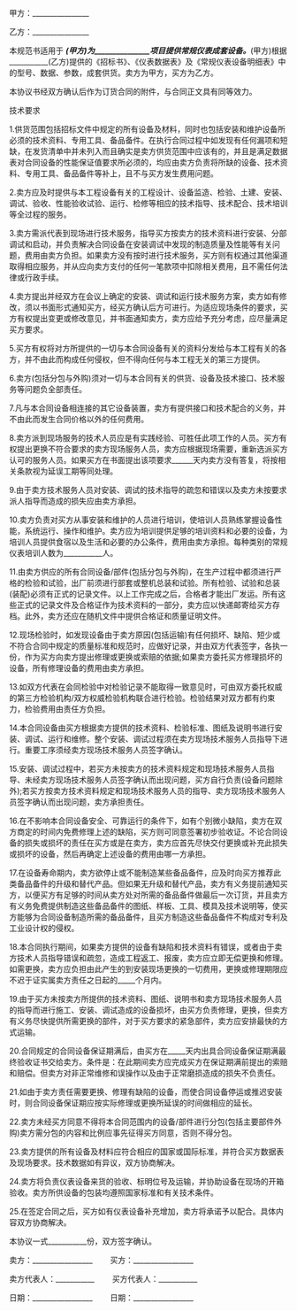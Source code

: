 
 


甲方：________________


乙方：________________


本规范书适用于 ___________(甲方)为_______________项目提供常规仪表成套设备。___________(甲方)根据 ___________(乙方)提供的《招标书》、《仪表数据表》及《常规仪表设备明细表》中的型号、数据、参数，成套供货。卖方为甲方，买方为乙方。


本协议书经双方确认后作为订货合同的附件，与合同正文具有同等效力。


技术要求


1.供货范围包括招标文件中规定的所有设备及材料，同时也包括安装和维护设备所必须的技术资料、专用工具、备品备件。在执行合同过程中如发现有任何漏项和短缺，在发货清单中并未列入而且确实是卖方供货范围中应该有的，并且是满足数据表对合同设备的性能保证值要求所必须的，均应由卖方负责将所缺的设备、技术资料、专用工具、备品备件等补上，且不与买方发生费用问题。


2.卖方应及时提供与本工程设备有关的工程设计、设备监造、检验、土建、安装、调试、验收、性能验收试验、运行、检修等相应的技术指导、技术配合、技术培训等全过程的服务。


3.卖方需派代表到现场进行技术服务，指导买方按卖方的技术资料进行安装、分部调试和启动，并负责解决合同设备在安装调试中发现的制造质量及性能等有关问题，费用由卖方负担。如果卖方没有按时进行技术服务，买方则有权通过其他渠道取得相应服务，并从应向卖方支付的任何一笔款项中扣除相关费用，且不需任何法律或行政手续。


4.卖方提出并经双方在会议上确定的安装、调试和运行技术服务方案，卖方如有修改，须以书面形式通知买方，经买方确认后方可进行。为适应现场条件的要求，买方有权提出变更或修改意见，并书面通知卖方，卖方应给予充分考虑，应尽量满足买方要求。


5.买方有权将对方所提供的一切与本合同设备有关的资料分发给与本工程有关的各方，并不由此而构成任何侵权，但不得向任何与本工程无关的第三方提供。


6.卖方(包括分包与外购)须对一切与本合同有关的供货、设备及技术接口、技术服务等问题负全部责任。


7.凡与本合同设备相连接的其它设备装置，卖方有提供接口和技术配合的义务，并不由此而发生合同价格以外的任何费用。


8.卖方派到现场服务的技术人员应是有实践经验、可胜任此项工作的人员。买方有权提出更换不符合要求的卖方现场服务人员，卖方应根据现场需要，重新选派买方认可的服务人员。如果买方在书面提出该项要求______天内卖方没有答复，将按相关条款视为延误工期等同处理。


9.由于卖方技术服务人员对安装、调试的技术指导的疏忽和错误以及卖方未按要求派人指导而造成的损失应由卖方承担。


10.卖方负责对买方从事安装和维护的人员进行培训，使培训人员熟练掌握设备性能，系统运行、操作和维护。卖方应为培训提供足够的培训资料和必要的设备，为培训人员提供食宿以及生活和必要的办公条件，费用由卖方承担。每种类别的常规仪表培训人数为___________人。


11.由卖方供应的所有合同设备/部件(包括分包与外购)，在生产过程中都须进行严格的检验和试验，出厂前须进行部套或整机总装和试验。所有检验、试验和总装(装配)必须有正式的记录文件。以上工作完成之后，合格者才能出厂发运。所有这些正式的记录文件及合格证作为技术资料的一部分，卖方应以快递邮寄给买方存档。此外，卖方还应在随机文件中提供合格证和质量证明文件。


12.现场检验时，如发现设备由于卖方原因(包括运输)有任何损坏、缺陷、短少或不符合合同中规定的质量标准和规范时，应做好记录，并由双方代表签字，各执一份，作为买方向卖方提出修理或更换或索赔的依据;如果卖方委托买方修理损坏的设备，所有修理设备的费用由卖方承担。


13.如双方代表在会同检验中对检验记录不能取得一致意见时，可由双方委托权威的第三方检验机构/双方权威检验机构联合进行检验。检验结果对双方都有约束力，检验费用由责任方负担。


14.本合同设备由买方根据卖方提供的技术资料、检验标准、图纸及说明书进行安装、调试、运行和维修。整个安装、调试过程须在卖方现场技术服务人员指导下进行。重要工序须经卖方现场技术服务人员签字确认。


15.安装、调试过程中，若买方未按卖方的技术资料规定和现场技术服务人员指导、未经卖方现场技术服务人员签字确认而出现问题，买方自行负责(设备问题除外);若买方按卖方技术资料规定和现场技术服务人员的指导、卖方现场技术服务人员签字确认而出现问题，卖方承担责任。


16.在不影响本合同设备安全、可靠运行的条件下，如有个别微小缺陷，卖方在双方商定的时间内免费修理上述的缺陷，买方则可同意签署初步验收证。不论合同设备的损失或损坏的责任在买方或是在卖方，卖方应首先尽快交付更换或补充此损失或损坏的设备，然后再确定上述设备的费用由哪一方承担。


17.在设备寿命期内，卖方欲停止或不能制造某些备品备件，应及时向买方推荐此类备品备件的升级和替代产品。但如果无升级和替代产品，卖方有义务提前通知买方，以便买方有足够的时间从卖方处对所需的备品备件做最后一次订货，并且卖方有义务免费提供制造这些备品备件的图纸、样板、工具、模具及技术说明等，使买方能够为合同设备制造所需的备品备件，且买方制造这些备品备件不构成对专利及工业设计权的侵权。


18.本合同执行期间，如果卖方提供的设备有缺陷和技术资料有错误，或者由于卖方技术人员指导错误和疏忽，造成工程返工、报废，卖方应立即无偿更换和修理。如需更换，卖方应负担由此产生的到安装现场更换的一切费用，更换或修理期限应不迟于证实属卖方责任之日起的_____个月内。


19.由于买方未按卖方所提供的技术资料、图纸、说明书和卖方现场技术服务人员的指导而进行施工、安装、调试造成的设备损坏，由买方负责修理，更换，但卖方有义务尽快提供所需更换的部件，对于买方要求的紧急部件，卖方应安排最快的方式运输。


20.合同规定的合同设备保证期满后，由买方在_____天内出具合同设备保证期满最终验收证书交给卖方。条件是：在此期间卖方应完成买方在保证期满前提出的索赔和赔偿。但卖方对非正常维修和误操作以及由于正常磨损造成的损失不负责任。


21.如由于卖方责任需要更换、修理有缺陷的设备，而使合同设备停运或推迟安装时，则合同设备保证期应按实际修理或更换所延误的时间做相应的延长。


22.卖方未经买方同意不得将本合同范围内的设备/部件进行分包(包括主要部件外购)卖方需分包的内容和比例应事先征得买方同意，否则不得分包。


23.卖方提供的所有设备及材料应符合相应的国家或国际标准，并符合买方数据表及现场要求。技术数据如有异议，双方协商解决。


24.卖方将负责仪表设备来货的验收、标明位号及运输，并协助设备在现场的开箱验收。卖方所供设备的包装均遵照国家标准和有关技术条件。


25.在签定合同之后，买方如有仪表设备补充增加，卖方将承诺予以配合。具体内容双方协商解决。


本协议一式___________份，双方签字确认。


卖方：_________________ 　　买方：_________________


卖方代表人：___________ 　　买方代表人：___________


日期：_________________ 　　日期：_________________
 


 

 
 
 
 
 
  


  
 

  


  


  
 
 
 
 

